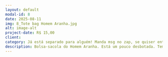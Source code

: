```yaml
---
layout: default
modal-id: 8
date: 2025-08-11
img: 8_Tote bag Homem Aranha.jpg
alt: image-alt
project-date: R$ 15,00
client:
category: Já está separado para alguém! Manda msg no zap, se quiser entrar na fila.
description: Bolsa-sacola do Homem Aranha. Está um pouco desbotada. Tem dois bolsos na frente.
---
```

